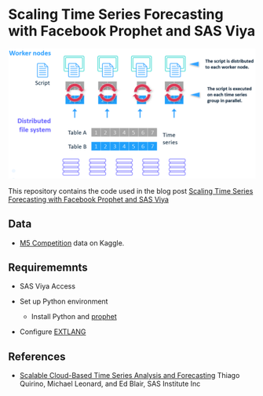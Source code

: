 # Scaling Time Series Forecasting with Facebook Prophet and SAS Viya

![EXTLANG](img/extlang_schema.png)


This repository contains the code used in the blog post [Scaling Time Series Forecasting with Facebook Prophet and SAS Viya](https://pyviya.com/scalable-time-series/)

## Data

- [M5 Competition](https://www.kaggle.com/c/m5-forecasting-accuracy) data on Kaggle.

## Requirememnts

- SAS Viya Access

- Set up Python environment
    - Install Python and [prophet](https://facebook.github.io/prophet/)

- Configure [EXTLANG](https://go.documentation.sas.com/?cdcId=pgmsascdc&cdcVersion=9.4_3.5&docsetId=castsp&docsetTarget=castsp_extlang_sect001.htm&locale=en)

## References

- [Scalable Cloud-Based Time Series Analysis and Forecasting](https://www.sas.com/content/dam/SAS/support/en/sas-global-forum-proceedings/2018/2027-2018.pdf) Thiago Quirino, Michael Leonard, and Ed Blair, SAS Institute Inc
